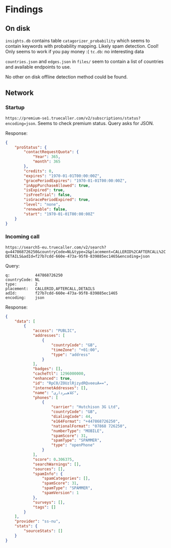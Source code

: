# Findings

## On disk

`insights.db` contains table `catagorizer_probability` which seems to contain keywords with probability mapping. Likely spam detection. Cool! Only seems to work if you pay money :(
`tc.db`: no interesting data

`countries.json` and `edges.json` in `files/` seem to contain a list of countries and available endpoints to use.

No other on disk offline detection method could be found.

## Network

### Startup

`https://premium-se1.truecaller.com/v2/subscriptions/status?encoding=json`. Seems to check premium status. Query asks for JSON.

Response:
```json
{
    "proStatus": {
        "contactRequestQuota": {
            "Year": 365,
            "month": 365
        },
        "credits": 0,
        "expires": "1970-01-01T00:00:00Z",
        "gracePeriodExpires": "1970-01-01T00:00:00Z",
        "inAppPurchaseAllowed": true,
        "isExpired": true,
        "isFreeTrial": false,
        "isGracePeriodExpired": true,
        "level": "none",
        "renewable": false,
        "start": "1970-01-01T00:00:00Z"
    }
}
```

### Incoming call

`https://search5-eu.truecaller.com/v2/search?q=447868726250&countryCode=NL&type=2&placement=CALLERID%2CAFTERCALL%2CDETAILS&adId=f27b7cdd-660e-473a-95f8-839885ec1465&encoding=json`

Query:
```
q:           447868726250
countryCode: NL
type:        2
placement:   CALLERID,AFTERCALL,DETAILS
adId:        f27b7cdd-660e-473a-95f8-839885ec1465
encoding:    json
```

Response:
```json
{
    "data": [
        {
            "access": "PUBLIC",
            "addresses": [
                {
                    "countryCode": "GB",
                    "timeZone": "+01:00",
                    "type": "address"
                }
            ],
            "badges": [],
            "cacheTtl": 1296000000,
            "enhanced": true,
            "id": "RpC0/ZOUzlRjzydRQveeuA==",
            "internetAddresses": [],
            "name": "کلاهبرداری",
            "phones": [
                {
                    "carrier": "Hutchison 3G Ltd",
                    "countryCode": "GB",
                    "dialingCode": 44,
                    "e164Format": "+447868726250",
                    "nationalFormat": "07868 726250",
                    "numberType": "MOBILE",
                    "spamScore": 31,
                    "spamType": "SPAMMER",
                    "type": "openPhone"
                }
            ],
            "score": 0.306375,
            "searchWarnings": [],
            "sources": [],
            "spamInfo": {
                "spamCategories": [],
                "spamScore": 31,
                "spamType": "SPAMMER",
                "spamVersion": 1
            },
            "surveys": [],
            "tags": []
        }
    ],
    "provider": "ss-nu",
    "stats": {
        "sourceStats": []
    }
}
```